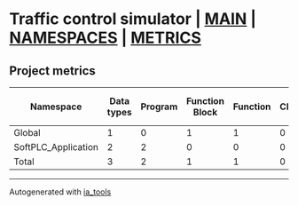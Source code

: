 # Traffic control simulator | [MAIN] | [NAMESPACES] | [METRICS]  

## Project metrics

| Namespace | Data types | Program | Function Block | Function | Class | Lines of code | Maintainable size |
| --------- | ---------- | ------- | -------------- | -------- | ----- | ------------- | ----------------- |
| Global | 1 | 0 | 1 | 1 | 0 | 42 | 75 |  
| SoftPLC_Application | 2 | 2 | 0 | 0 | 0 | 707 | 766 |  
| Total | 3 | 2 | 1 | 1 | 0 | 749 | 841 |  

---
Autogenerated with [ia_tools](https://github.com/tkucic/ia_tools)  

[MAIN]: ../index_st.md
[NAMESPACES]: ../docs/ns/nsList_st.md
[METRICS]: metrics_st.md
